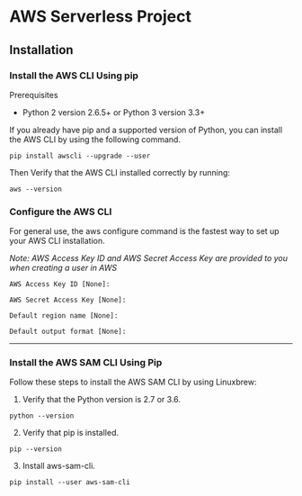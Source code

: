 # AWS Serverless Project

## Installation

### Install the AWS CLI Using pip

Prerequisites

  - Python 2 version 2.6.5+ or Python 3 version 3.3+

If you already have pip and a supported version of Python, you can install the AWS CLI by using the following command.

`pip install awscli --upgrade --user`

Then Verify that the AWS CLI installed correctly by running:

`aws --version`

### Configure the AWS CLI

For general use, the aws configure command is the fastest way to set up your AWS CLI installation.

*Note: AWS Access Key ID and AWS Secret Access Key are provided to you when creating a user in AWS*

```
AWS Access Key ID [None]:

AWS Secret Access Key [None]:

Default region name [None]:

Default output format [None]:
```

---


### Install the AWS SAM CLI Using Pip

Follow these steps to install the AWS SAM CLI by using Linuxbrew:

1. Verify that the Python version is 2.7 or 3.6.

  `python --version`

2. Verify that pip is installed.

  `pip --version`

3. Install aws-sam-cli.

  `pip install --user aws-sam-cli`
